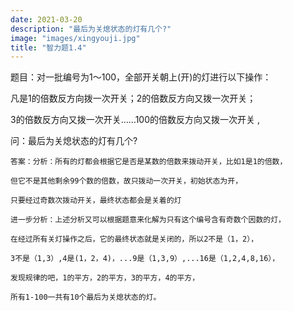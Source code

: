 ```yaml
---
date: 2021-03-20
description: "最后为关熄状态的灯有几个?"
image: "images/xingyouji.jpg"
title: "智力题1.4"
---
```

题目：对一批编号为1～100，全部开关朝上(开)的灯进行以下操作：

凡是1的倍数反方向拨一次开关；2的倍数反方向又拨一次开关；

3的倍数反方向又拨一次开关……100的倍数反方向又拨一次开关 ,

问：最后为关熄状态的灯有几个?

```
答案：分析：所有的灯都会根据它是否是某数的倍数来拨动开关，比如1是1的倍数，

但它不是其他剩余99个数的倍数，故只拨动一次开关，初始状态为开，

只要经过奇数次拨动开关，最终状态都会是关着的灯

进一步分析：上述分析又可以根据题意来化解为只有这个编号含有奇数个因数的灯，

在经过所有关灯操作之后，它的最终状态就是关闭的，所以2不是（1，2），

3不是（1,3）,4是(1，2，4)，...9是（1,3,9）,...16是（1,2,4,8,16），

发现规律的吧，1的平方，2的平方，3的平方，4的平方，

所有1-100一共有10个最后为关熄状态的灯。


```